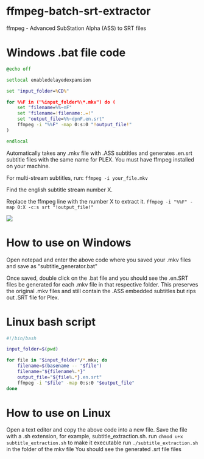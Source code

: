 # ffmpeg-batch-srt-extractor
ffmpeg - Advanced SubStation Alpha (ASS) to SRT files

# Windows .bat file code

```bat
@echo off

setlocal enabledelayedexpansion

set "input_folder=%CD%"

for %%F in ("%input_folder%\*.mkv") do (
    set "filename=%%~nF"
    set "filename=!filename:.=!"
    set "output_file=%%~dpnF.en.srt"
    ffmpeg -i "%%F" -map 0:s:0 "!output_file!"
)

endlocal


```
Automatically takes any .mkv file with .ASS subtitles and generates .en.srt subtitle files with the same name for PLEX. You must have ffmpeg installed on your machine.

For multi-stream subtitles, run:
`ffmpeg -i your_file.mkv`

Find the english subtitle stream number X.

Replace the ffmpeg line with the number X to extract it.
`ffmpeg -i "%%F" -map 0:X -c:s srt "!output_file!"`

![](https://i.imgur.com/nFzZo3e.gif)
# How to use on Windows

Open notepad and enter the above code where you saved your .mkv files and save as "subtitle_generator.bat"

Once saved, double click on the .bat file and you should see the .en.SRT files be generated for each .mkv file in that respective folder.
This preserves the original .mkv files and still contain the .ASS embedded subtitles but rips out .SRT file for Plex.

# Linux bash script

```bash
#!/bin/bash

input_folder=$(pwd)

for file in "$input_folder"/*.mkv; do
    filename=$(basename -- "$file")
    filename="${filename%.*}"
    output_file="${file%.*}.en.srt"
    ffmpeg -i "$file" -map 0:s:0 "$output_file"
done
```

# How to use on Linux
Open a text editor and copy the above code into a new file.
Save the file with a .sh extension, for example, subtitle_extraction.sh.
run `chmod u+x subtitle_extraction.sh` to make it executable
run `./subtitle_extraction.sh` in the folder of the mkv file
You should see the generated .srt file files


